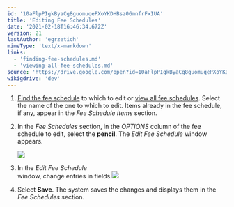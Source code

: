 ```yaml
---
id: '10aFlpPIgkByaCg8guomuqePXoYKDHBsz0GmnfrFxIUA'
title: 'Editing Fee Schedules'
date: '2021-02-18T16:46:34.672Z'
version: 21
lastAuthor: 'egrzetich'
mimeType: 'text/x-markdown'
links:
  - 'finding-fee-schedules.md'
  - 'viewing-all-fee-schedules.md'
source: 'https://drive.google.com/open?id=10aFlpPIgkByaCg8guomuqePXoYKDHBsz0GmnfrFxIUA'
wikigdrive: 'dev'
---
```

1. [Find the fee schedule](finding-fee-schedules.md) to which to edit or [view all fee schedules](viewing-all-fee-schedules.md). Select the name of the one to which to edit. Items already in the fee schedule, if any, appear in the <em>Fee Schedule Items</em> section.
2. In the <em>Fee Schedules</em> section, in the <em>OPTIONS</em> column of the fee schedule to edit, select the <strong>pencil</strong>. The <em>Edit Fee Schedule</em> window appears.

   <img src="../editing-fee-schedules.assets/0674f2209233adcd24a0542da904c632.png" />

3. In the <em>Edit Fee Schedule</em>  
    window, change entries in fields.<img src="../editing-fee-schedules.assets/06525289d9c7f11e18e81cb571b19be6.png" />

4. Select <strong>Save</strong>. The system saves the changes and displays them in the <em>Fee Schedules</em> section.
